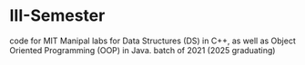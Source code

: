 # III-Semester

code for MIT Manipal labs for Data Structures (DS) in C++, as well as Object Oriented Programming (OOP) in Java.
batch of 2021 (2025 graduating)
